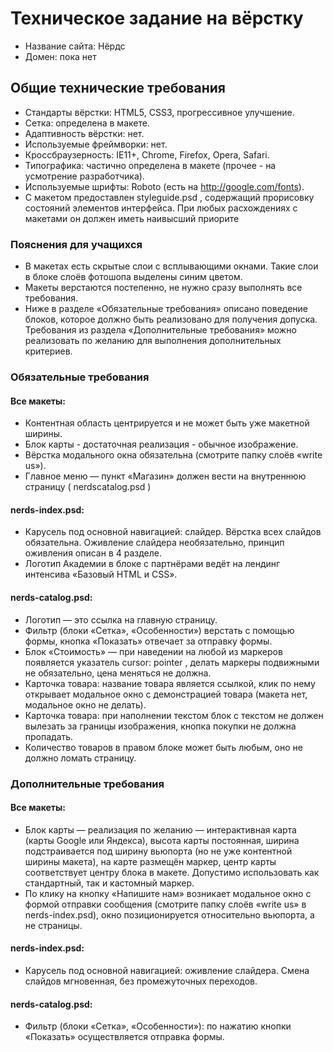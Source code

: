 # Техническое задание на вёрстку

* Название сайта: Нёрдс
* Домен: пока нет

## Общие технические требования

* Стандарты вёрстки: HTML5, CSS3, прогрессивное улучшение.
* Сетка: определена в макете.
* Адаптивность вёрстки: нет.
* Используемые фреймворки: нет.
* Кроссбраузерность: IE11+, Chrome, Firefox, Opera, Safari.
* Типографика: частично определена в макете (прочее - на усмотрение разработчика).
* Используемые шрифты: Roboto (есть на http://google.com/fonts).
* С макетом предоставлен styleguide.psd , содержащий прорисовку состояний элементов интерфейса. При любых расхождениях с макетами он должен иметь наивысший приорите


### Пояснения для учащихся

* В макетах есть скрытые слои с всплывающими окнами. Такие слои в блоке слоёв фотошопа выделены синим цветом.
* Макеты верстаются постепенно, не нужно сразу выполнять все требования.
* Ниже в разделе «Обязательные требования» описано поведение блоков, которое должно быть реализовано для получения допуска. Требования из раздела «Дополнительные требования» можно реализовать по желанию для выполнения дополнительных критериев.

### Обязательные требования

#### Все макеты:

* Контентная область центрируется и не может быть уже макетной ширины.
* Блок карты - достаточная реализация - обычное изображение.
*  Вёрстка модального окна обязательна (смотрите папку слоёв «write us»).
* Главное меню — пункт «Магазин» должен вести на внутреннюю страницу ( nerdscatalog.psd )


#### nerds-index.psd:

* Карусель под основной навигацией: слайдер. Вёрстка всех слайдов обязательна.
Оживление слайдера необязательно, принцип оживления описан в 4 разделе.
* Логотип Академии в блоке с партнёрами ведёт на лендинг интенсива «Базовый HTML и CSS».

#### nerds-catalog.psd:

* Логотип — это ссылка на главную страницу.
* Фильтр (блоки «Сетка», «Особенности») верстать с помощью формы, кнопка «Показать» отвечает за отправку формы.
* Блок «Стоимость» — при наведении на любой из маркеров появляется указатель cursor: pointer , делать маркеры подвижными не обязательно, цена меняться не должна.
* Карточка товара: название товара является ссылкой, клик по нему открывает модальное окно с демонстрацией товара (макета нет, модальное окно не делать).
* Карточка товара: при наполнении текстом блок с текстом не должен вылезать за границы изображения, кнопка покупки не должна пропадать.
* Количество товаров в правом блоке может быть любым, оно не должно ломать страницу.

### Дополнительные требования

#### Все макеты:

* Блок карты — реализация по желанию — интерактивная карта (карты Google или
Яндекса), высота карты постоянная, ширина подстраивается под ширину вьюпорта (но не уже контентной ширины макета), на карте размещён маркер, центр карты соответствует центру блока в макете. Допустимо использовать как стандартный, так и кастомный маркер.
* По клику на кнопку «Напишите нам» возникает модальное окно с формой отправки
сообщения (смотрите папку слоёв «write us» в nerds-index.psd), окно позиционируется oтносительно вьюпорта, а не страницы.

#### nerds-index.psd:

* Карусель под основной навигацией: оживление слайдера. Cмена слайдов мгновенная, без промежуточных переходов.

#### nerds-catalog.psd:

* Фильтр (блоки «Сетка», «Особенности»): по нажатию кнопки «Показать» осуществляется отправка формы.